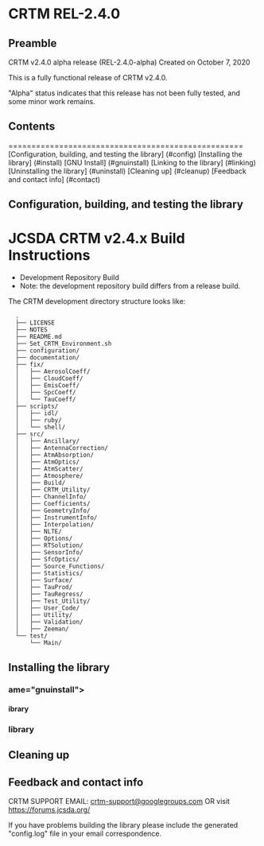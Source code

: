 # CRTM REL-2.4.0


## Preamble
CRTM v2.4.0 alpha release (REL-2.4.0-alpha)
Created on October 7, 2020

This is a fully functional release of CRTM v2.4.0.

"Alpha" status indicates that this release has not been fully tested, and some minor work remains.



## Contents
===================================================
[Configuration, building, and testing the library] (#config)
[Installing the library] (#install)
[GNU Install] (#gnuinstall)
[Linking to the library] (#linking)
[Uninstalling the library] (#uninstall)
[Cleaning up] (#cleanup)
[Feedback and contact info] (#contact)



## Configuration, building, and testing the library <a name="config"></a>
	
JCSDA CRTM v2.4.x Build Instructions
====================================
- Development Repository Build
- Note: the development repository build differs from a release build. 
	
The CRTM development directory structure looks like:

```
  .
  ├── LICENSE
  ├── NOTES
  ├── README.md
  ├── Set_CRTM_Environment.sh
  ├── configuration/
  ├── documentation/
  ├── fix/
  │   ├── AerosolCoeff/
  │   ├── CloudCoeff/
  │   ├── EmisCoeff/
  │   ├── SpcCoeff/
  │   └── TauCoeff/
  ├── scripts/
  │   ├── idl/
  │   ├── ruby/
  │   └── shell/
  ├── src/
  │   ├── Ancillary/
  │   ├── AntennaCorrection/
  │   ├── AtmAbsorption/
  │   ├── AtmOptics/
  │   ├── AtmScatter/
  │   ├── Atmosphere/
  │   ├── Build/
  │   ├── CRTM_Utility/
  │   ├── ChannelInfo/
  │   ├── Coefficients/
  │   ├── GeometryInfo/
  │   ├── InstrumentInfo/
  │   ├── Interpolation/
  │   ├── NLTE/
  │   ├── Options/
  │   ├── RTSolution/
  │   ├── SensorInfo/
  │   ├── SfcOptics/
  │   ├── Source_Functions/
  │   ├── Statistics/
  │   ├── Surface/
  │   ├── TauProd/
  │   ├── TauRegress/
  │   ├── Test_Utility/
  │   ├── User_Code/
  │   ├── Utility/
  │   ├── Validation/
  │   ├── Zeeman/
  └── test/
      └── Main/
```
  
## Installing the library <a name="install"></a>
### ame="gnuinstall"></a>
#### ibrary <a name="linking"></a>
###  library <a name="uninstall"></a>
## Cleaning up <a name="cleanup"></a>


## Feedback and contact info <a name="contact"></a>

CRTM SUPPORT EMAIL: crtm-support@googlegroups.com OR visit https://forums.jcsda.org/

If you have problems building the library please include the
generated "config.log" file in your email correspondence.






